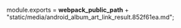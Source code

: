 module.exports = __webpack_public_path__ + "static/media/android_album_art_link_result.852f61ea.md";